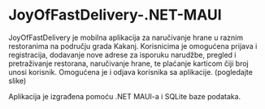 # JoyOfFastDelivery-.NET-MAUI

JoyOfFastDelivery je mobilna aplikacija za naručivanje hrane u raznim restoranima na području grada Kakanj.
Korisnicima je omogućena prijava i registracija, dodavanje nove adrese za isporuku narudžbe, pregled i pretraživanje restorana, naručivanje hrane, te plaćanje karticom čiji broj unosi korisnik. Omogućena je i odjava korisnika sa aplikacije. (pogledajte slike)

Aplikacija je izgrađena pomoću .NET MAUI-a i SQLite baze podataka.

